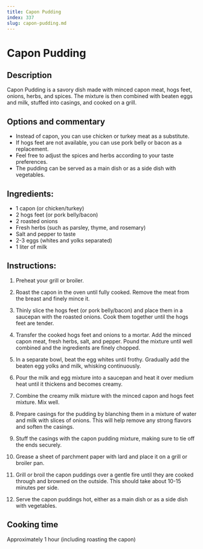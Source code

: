 ```yaml
---
title: Capon Pudding
index: 337
slug: capon-pudding.md
---
```


# Capon Pudding

## Description
Capon Pudding is a savory dish made with minced capon meat, hogs feet, onions, herbs, and spices. The mixture is then combined with beaten eggs and milk, stuffed into casings, and cooked on a grill.

## Options and commentary
- Instead of capon, you can use chicken or turkey meat as a substitute.
- If hogs feet are not available, you can use pork belly or bacon as a replacement.
- Feel free to adjust the spices and herbs according to your taste preferences.
- The pudding can be served as a main dish or as a side dish with vegetables.

## Ingredients:
- 1 capon (or chicken/turkey)
- 2 hogs feet (or pork belly/bacon)
- 2 roasted onions
- Fresh herbs (such as parsley, thyme, and rosemary)
- Salt and pepper to taste
- 2-3 eggs (whites and yolks separated)
- 1 liter of milk

## Instructions:
1. Preheat your grill or broiler.

2. Roast the capon in the oven until fully cooked. Remove the meat from the breast and finely mince it.

3. Thinly slice the hogs feet (or pork belly/bacon) and place them in a saucepan with the roasted onions. Cook them together until the hogs feet are tender.

4. Transfer the cooked hogs feet and onions to a mortar. Add the minced capon meat, fresh herbs, salt, and pepper. Pound the mixture until well combined and the ingredients are finely chopped.

5. In a separate bowl, beat the egg whites until frothy. Gradually add the beaten egg yolks and milk, whisking continuously.

6. Pour the milk and egg mixture into a saucepan and heat it over medium heat until it thickens and becomes creamy.

7. Combine the creamy milk mixture with the minced capon and hogs feet mixture. Mix well.

8. Prepare casings for the pudding by blanching them in a mixture of water and milk with slices of onions. This will help remove any strong flavors and soften the casings.

9. Stuff the casings with the capon pudding mixture, making sure to tie off the ends securely.

10. Grease a sheet of parchment paper with lard and place it on a grill or broiler pan.

11. Grill or broil the capon puddings over a gentle fire until they are cooked through and browned on the outside. This should take about 10-15 minutes per side.

12. Serve the capon puddings hot, either as a main dish or as a side dish with vegetables.

## Cooking time
Approximately 1 hour (including roasting the capon)